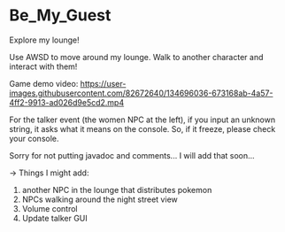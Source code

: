 # Be_My_Guest
Explore my lounge! 

Use AWSD to move around my lounge. Walk to another character and interact with them!

Game demo video:
https://user-images.githubusercontent.com/82672640/134696036-673168ab-4a57-4ff2-9913-ad026d9e5cd2.mp4



For the talker event (the women NPC at the left), if you input an unknown string, it asks what it means on the console. So, if it freeze, please check your console. 

Sorry for not putting javadoc and comments... 
I will add that soon...

-> Things I might add:
 1) another NPC in the lounge that distributes pokemon
 2) NPCs walking around the night street view
 3) Volume control 
 4) Update talker GUI



 
